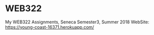 # WEB322
My WEB322 Assignments, Seneca Semester3, Summer 2018
WebSite: https://young-coast-16371.herokuapp.com/